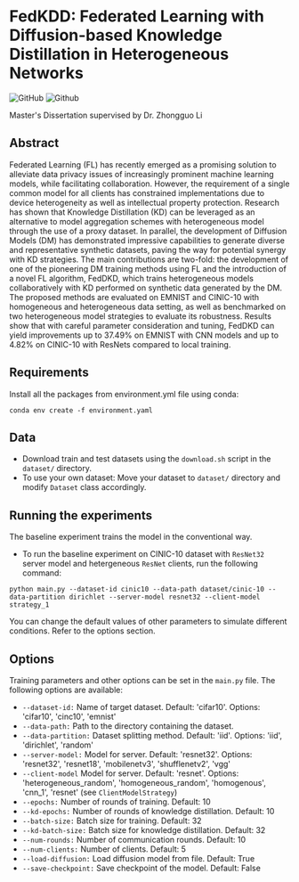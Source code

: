 # FedKDD: Federated Learning with Diffusion-based Knowledge Distillation in Heterogeneous Networks

![GitHub](https://img.shields.io/github/license/colinlaganier/FedKDD)
![Github](https://img.shields.io/badge/status-under_development-yellow)

Master's Dissertation supervised by Dr. Zhongguo Li

## Abstract

Federated Learning (FL) has recently emerged as a promising solution to alleviate data privacy issues of increasingly prominent machine learning models, while facilitating collaboration. However, the requirement of a single common model for all clients has constrained implementations due to device heterogeneity as well as intellectual property protection. Research has shown that Knowledge Distillation (KD) can be leveraged as an alternative to model aggregation schemes with heterogeneous model through the use of a proxy dataset. In parallel, the development of Diffusion Models (DM) has demonstrated impressive capabilities to generate diverse and representative synthetic datasets, paving the way for potential synergy with KD strategies. The main contributions are two-fold: the development of one of the pioneering DM training methods using FL and the introduction of a novel FL algorithm, FedDKD, which trains heterogeneous models collaboratively with KD performed on synthetic data generated by the DM. The proposed methods are evaluated on EMNIST and CINIC-10 with homogeneous and heterogeneous data setting, as well as benchmarked on two heterogeneous model strategies to evaluate its robustness. Results show that with careful parameter consideration and tuning, FedDKD can yield improvements up to 37.49% on EMNIST with CNN models and up to 4.82% on CINIC-10 with ResNets compared to local training. 

## Requirements
Install all the packages from environment.yml file using conda:

```
conda env create -f environment.yaml
```

## Data
* Download train and test datasets using the ```download.sh``` script in the ```dataset/``` directory.
* To use your own dataset: Move your dataset to ```dataset/``` directory and modify ```Dataset``` class accordingly.

## Running the experiments
The baseline experiment trains the model in the conventional way.

* To run the baseline experiment on CINIC-10 dataset with ```ResNet32``` server model and hetergeneous ```ResNet``` clients, run the following command:

```
python main.py --dataset-id cinic10 --data-path dataset/cinic-10 --data-partition dirichlet --server-model resnet32 --client-model strategy_1
```

You can change the default values of other parameters to simulate different conditions. Refer to the options section.

## Options
Training parameters and other options can be set in the ```main.py``` file. The following options are available:

* ```--dataset-id:```  Name of target dataset. Default: 'cifar10'. Options: 'cifar10', 'cinc10', 'emnist'
* ```--data-path:```    Path to the directory containing the dataset.
* ```--data-partition:```   Dataset splitting method. Default: 'iid'. Options: 'iid', 'dirichlet', 'random'
* ```--server-model:```   Model for server. Default: 'resnet32'. Options: 'resnet32', 'resnet18', 'mobilenetv3', 'shufflenetv2', 'vgg'
* ```--client-model``` Model for server. Default: 'resnet'. Options: 'heterogeneous_random', 'homogeneous_random', 'homogenous', 'cnn_1', 'resnet' (see ```ClientModelStrategy```)
* ```--epochs:```   Number of rounds of training. Default: 10
* ```--kd-epochs:```   Number of rounds of knowledge distillation. Default: 10
* ```--batch-size:```   Batch size for training. Default: 32
* ```--kd-batch-size:```   Batch size for knowledge distillation. Default: 32
* ```--num-rounds:```   Number of communication rounds. Default: 10
* ```--num-clients:```   Number of clients. Default: 5
* ```--load-diffusion:```   Load diffusion model from file. Default: True
* ```--save-checkpoint:```   Save checkpoint of the model. Default: False